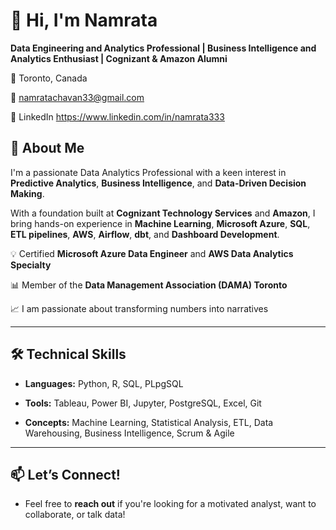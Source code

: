 # 👋 Hi, I'm Namrata

**Data Engineering and Analytics Professional | Business Intelligence and Analytics Enthusiast | Cognizant & Amazon Alumni**  

📍 Toronto, Canada 

📧 namratachavan33@gmail.com  

🔗 LinkedIn https://www.linkedin.com/in/namrata333 

## 🚀 About Me

I'm a passionate Data Analytics Professional with a keen interest in **Predictive Analytics**, **Business Intelligence**, and **Data-Driven Decision Making**. 

With a foundation built at **Cognizant Technology Services** and **Amazon**, I bring hands-on experience in **Machine Learning**, **Microsoft Azure**, **SQL**, **ETL pipelines**, **AWS**, **Airflow**, **dbt**, and **Dashboard Development**.

💡 Certified **Microsoft Azure Data Engineer**  and **AWS Data Analytics Specialty**

📊 Member of the **Data Management Association (DAMA) Toronto**  

📈 I am passionate about transforming numbers into narratives

---


## 🛠️ Technical Skills

- **Languages:** Python, R, SQL, PLpgSQL
   
- **Tools:** Tableau, Power BI, Jupyter, PostgreSQL, Excel, Git
  
- **Concepts:** Machine Learning, Statistical Analysis, ETL, Data Warehousing, Business Intelligence, Scrum & Agile  

---

## 📫 Let’s Connect!

- Feel free to **reach out** if you're looking for a motivated analyst, want to collaborate, or talk data!

